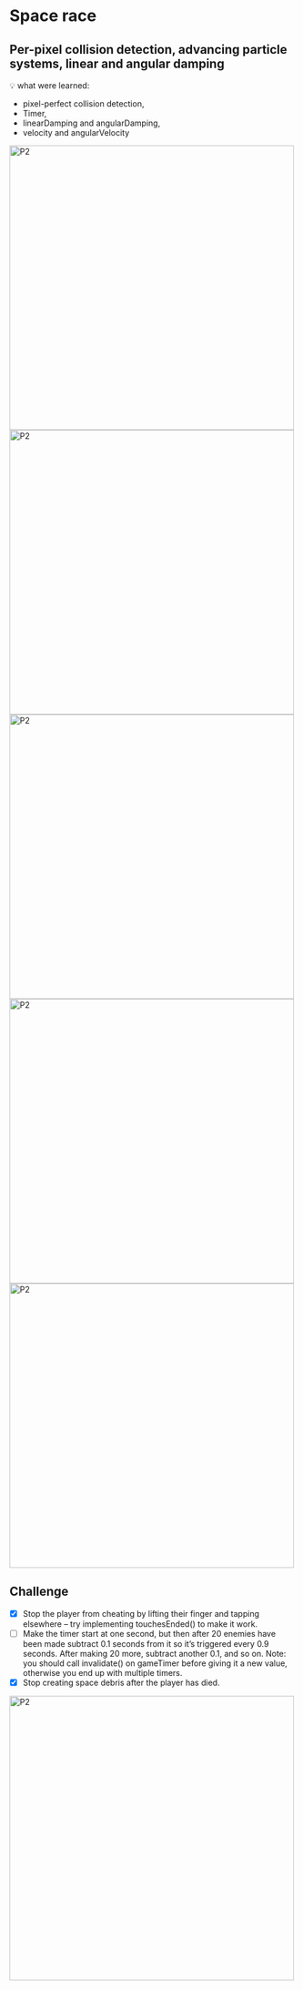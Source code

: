 # Space race 

## Per-pixel collision detection, advancing particle systems, linear and angular damping

💡 what were learned:
- pixel-perfect collision detection,
- Timer,
- linearDamping and angularDamping,
- velocity and angularVelocity 

<img width="500" alt="P2" src="https://sun9-47.userapi.com/impg/3o4w30gh_wTklJXi5fpH0BYh8S_ab-HmzMOJFg/BB1XPqwQVYc.jpg?size=2224x1668&quality=95&sign=67572b200d5e73eb8ea01d48e335ae45&type=album"> <img width="500" alt="P2" src="https://sun9-48.userapi.com/impg/TXsfq34tW10cwWk472v3Lx9cRVcj0F0yAf5n5g/uM7FPkA4egM.jpg?size=2224x1668&quality=95&sign=d37532f9921158341117214df2061e14&type=album"> <img width="500" alt="P2" src="https://sun9-54.userapi.com/impg/xQv-Vzzx-8RJY0g1hvSXz9Te-knQB_nk7KNmNA/p74a1yWvhIM.jpg?size=2224x1668&quality=95&sign=81a98291390dd2556ffb4551abcfb7a0&type=album"> <img width="500" alt="P2" src="https://sun9-17.userapi.com/impg/pB5KFSORfOYJswP8OBbmfTCmksU2L08Oh72Hxg/Zj18zvrEFl0.jpg?size=2224x1668&quality=95&sign=c3606b673f9147159e3c55ed841447a1&type=album"> <img width="500" alt="P2" src="https://sun9-41.userapi.com/impg/oHHXBXkRqSVIfvDTtLQMD0tqSaijLGdYWf8URw/E15G67HOKa8.jpg?size=2224x1668&quality=95&sign=ad233ebff8d295c7e94ef16b0626f4ed&type=album">

## Challenge

- [x] Stop the player from cheating by lifting their finger and tapping elsewhere – try implementing touchesEnded() to make it work.
- [ ] Make the timer start at one second, but then after 20 enemies have been made subtract 0.1 seconds from it so it’s triggered every 0.9 seconds. After making 20 more, subtract another 0.1, and so on. Note: you should call invalidate() on gameTimer before giving it a new value, otherwise you end up with multiple timers.
- [x] Stop creating space debris after the player has died.

 <img width="500" alt="P2" src="https://sun9-80.userapi.com/impg/BjpzUX_4ZOJLN7KatxIpC2mYWAvwRhxjn8Jqsg/Xumr4OwATIM.jpg?size=2224x1668&quality=95&sign=db0807251092d892c6cc15894951c1a1&type=album">
